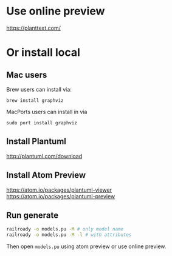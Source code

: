 # Use online preview

https://planttext.com/

# Or install local

## Mac users

Brew users can install via:

    brew install graphviz

MacPorts users can install in via

    sudo port install graphviz

## Install Plantuml 

http://plantuml.com/download

## Install Atom Preview

https://atom.io/packages/plantuml-viewer
https://atom.io/packages/plantuml-preview

## Run generate

```bash
railroady -o models.pu -M # only model name
railroady -o models.pu -M -l # with attributes
```

Then open `models.pu` using atom preview or use online preview.